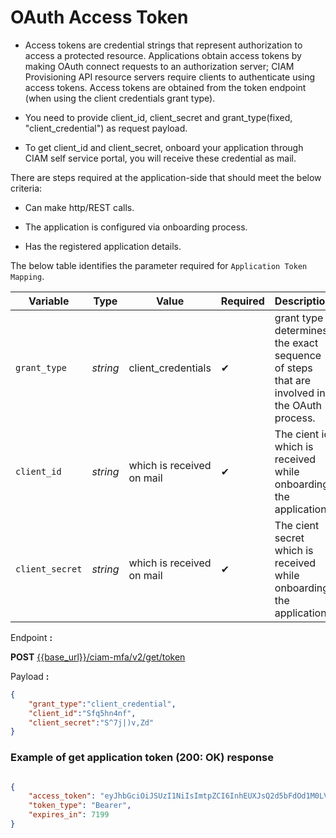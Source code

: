 # OAuth Access Token

- Access tokens are credential strings that represent authorization to access a protected resource. Applications obtain access tokens by making OAuth connect requests to an authorization server; CIAM Provisioning API resource servers require clients to authenticate using access tokens. Access tokens are obtained from the token endpoint (when using the client credentials grant type).

- You need to provide client_id, client_secret and grant_type(fixed, "client_credential") as request payload.

- To get client_id and client_secret, onboard your application through CIAM self service portal, you will receive these credential as mail.

There are steps required at the application-side that should meet the below criteria:  
- Can make http/REST calls.

- The application is configured via onboarding process.

- Has the registered application details.

The below table identifies the parameter required for `Application Token Mapping`.

| Variable | Type | Value | Required | Description |
| -------- | -- |------------| ------- | ---- |
| `grant_type` | *string* | client_credentials | &#10004; |  grant type determines the exact sequence of steps that are involved in the OAuth process. |
| `client_id` | *string* | which is received on mail | &#10004; | The cient id which is received while onboarding the application |
| `client_secret` | *string* | which is received on mail | &#10004; | The cient secret which is received while onboarding the application |


<!--
type: tab
titles: Request, Response
-->

Endpoint **:**

**POST** [{{base_url}}/ciam-mfa/v2/get/token](../api/?type=post&path=/ciam-mfa/v2/get/token&version=2.0.0)

Payload **:**

```json
{
    "grant_type":"client_credential",
    "client_id":"Sfq5hn4nf",
    "client_secret":"S^7j|)v,Zd"
}
```

<!--
type: tab
-->

### Example of get application token (200: OK) response

```json

{
    "access_token": "eyJhbGciOiJSUzI1NiIsImtpZCI6InhEUXJsQ2d5bFdOd1M0LVZsZmFhUWZUbjRrbyIsInBpLmF0bSI6InJ6cnUifQ.eyJzY29wZSI6ImFwcGxpY2F0aW9uLmNsaWVudCIsImF1dGhvcml6YXRpb25fZGV0YWlscyI6W10sImNsaWVudF9pZCI6IkFjcnZ6d2RoMCIsImlzcyI6Imh0dHBzOi8vZmRjLWZlZHNzby1kZXYuMWRjLmNvbSIsImF1ZCI6IkFjcnZ6d2RoMCIsImV4cCI6MTY4MjAyODkzNX0.Xn9tFd_3ZmuuBPZPd1rixU38xV_ZfXG7rhq6tzricbmEN-fSS8Ki51vWNS3SndwF-TVKsFZ22xZXF2Apk0-yUGwQNItTcFoRK5y2M-E6-6oWQvePTdiHEqP7utlik9tD7f48IACXfGWH8tP1KsrR3hGAVxdgpDzqJw0ru-FQhjmJe4yewlneHhr_TLlqIF8NjAldn8lXyzALVMmyqMZXd4S0osVblSSHKsRiUn6Kh98VcUnkqaKHu71JVP8-IF0o79Ch2GlOhPJXY42Ffrll5f9VLls4uYf0MLYr4njkOqfOfBmvfYbTXz_ml9chJwQpPbt-X0Zjf50PIxBHfWVnwg",
    "token_type": "Bearer",
    "expires_in": 7199
}

```

<!-- type: tab-end -->
